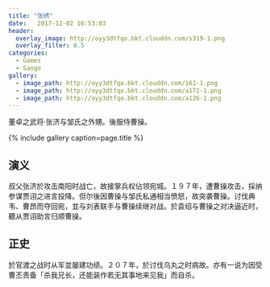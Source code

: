```yaml
---
title: "张绣"
date:   2017-12-02 16:53:03
header:
  overlay_image: http://oyy3dtfqo.bkt.clouddn.com/s319-1.png
  overlay_filter: 0.5
categories:
  - Games
  - Sango
gallery:
  - image_path: http://oyy3dtfqo.bkt.clouddn.com/161-1.png
  - image_path: http://oyy3dtfqo.bkt.clouddn.com/a172-1.png
  - image_path: http://oyy3dtfqo.bkt.clouddn.com/a126-1.png
---
```


董卓之武将·张济与邹氏之外甥。後服侍曹操。

{% include gallery caption=page.title %}

## 演义

叔父张济於攻击南阳时战亡，故接掌兵权佔领宛城。１９７年，遭曹操攻击，採纳参谋贾诩之进言投降。但尔後因曹操与邹氏私通相当愤怒，故突袭曹操。讨伐典韦、曹昂而夺回宛，並与刘表联手与曹操续继对战。於袁绍与曹操之对决逼近时，聽从贾诩助言归顺曹操。

## 正史

於官渡之战时从军並屡建功绩。２０７年，於讨伐乌丸之时病故。亦有一说为因受曹丕责备「杀我兄长，还能装作若无其事地来见我」而自杀。
